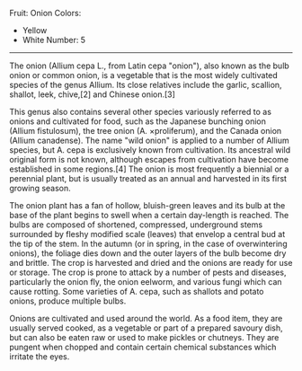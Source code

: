 Fruit: Onion
Colors:
  - Yellow
  - White
Number: 5
---
The onion (Allium cepa L., from Latin cepa "onion"), also known as the bulb onion or common onion, is a vegetable that is the most widely cultivated species of the genus Allium. Its close relatives include the garlic, scallion, shallot, leek, chive,[2] and Chinese onion.[3]

This genus also contains several other species variously referred to as onions and cultivated for food, such as the Japanese bunching onion (Allium fistulosum), the tree onion (A. ×proliferum), and the Canada onion (Allium canadense). The name "wild onion" is applied to a number of Allium species, but A. cepa is exclusively known from cultivation. Its ancestral wild original form is not known, although escapes from cultivation have become established in some regions.[4] The onion is most frequently a biennial or a perennial plant, but is usually treated as an annual and harvested in its first growing season.

The onion plant has a fan of hollow, bluish-green leaves and its bulb at the base of the plant begins to swell when a certain day-length is reached. The bulbs are composed of shortened, compressed, underground stems surrounded by fleshy modified scale (leaves) that envelop a central bud at the tip of the stem. In the autumn (or in spring, in the case of overwintering onions), the foliage dies down and the outer layers of the bulb become dry and brittle. The crop is harvested and dried and the onions are ready for use or storage. The crop is prone to attack by a number of pests and diseases, particularly the onion fly, the onion eelworm, and various fungi which can cause rotting. Some varieties of A. cepa, such as shallots and potato onions, produce multiple bulbs.

Onions are cultivated and used around the world. As a food item, they are usually served cooked, as a vegetable or part of a prepared savoury dish, but can also be eaten raw or used to make pickles or chutneys. They are pungent when chopped and contain certain chemical substances which irritate the eyes.